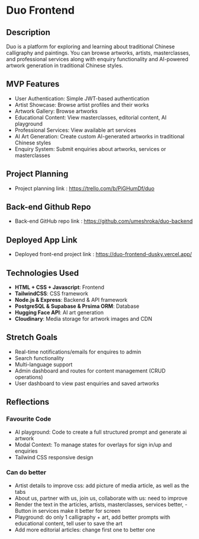 # Duo Frontend

## Description

Duo is a platform for exploring and learning about traditional Chinese calligraphy and paintings. You can browse artworks, artists, masterclasses, and professional services along with enquiry functionality and AI-powered artwork generation in traditional Chinese styles.

## MVP Features

- User Authentication: Simple JWT-based authentication
- Artist Showcase: Browse artist profiles and their works
- Artwork Gallery: Browse artworks
- Educational Content: View masterclasses, editorial content, AI playground
- Professional Services: View available art services
- AI Art Generation: Create custom AI-generated artworks in traditional Chinese styles
- Enquiry System: Submit enquiries about artworks, services or masterclasses

## Project Planning 

- Project planning link : https://trello.com/b/PiGHumDf/duo

## Back-end Github Repo 

- Back-end GitHub repo link : https://github.com/umeshroka/duo-backend

## Deployed App Link

- Deployed front-end project link : https://duo-frontend-dusky.vercel.app/

## Technologies Used

- **HTML + CSS + Javascript**: Frontend 
- **TailwindCSS**: CSS framework
- **Node.js & Express**: Backend & API framework
- **PostgreSQL & Supabase & Prsima ORM**: Database
- **Hugging Face API**: AI art generation
- **Cloudinary**: Media storage for artwork images and CDN

## Stretch Goals

- Real-time notifications/emails for enquires to admin
- Search functionality
- Multi-language support
- Admin dashboard and routes for content management (CRUD operations)
- User dashboard to view past enquiries and saved artworks

## Reflections

### Favourite Code

- AI playground: Code to create a full structured prompt and generate ai artwork
- Modal Context: To manage states for overlays for sign in/up and enquiries
- Tailwind CSS responsive design 

### Can do better

- Artist details to improve css: add picture of media article, as well as the tabs
- About us, partner with us, join us, collaborate with us: need to improve
- Render the text in the articles, artists, masterclasses, services better, - Button in services make it better for screen
- Playground: do only 1 calligraphy + art, add better prompts with educational content, tell user to save the art
- Add more editorial articles: change first one to better one


